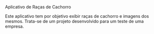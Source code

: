 Aplicativo de Raças de Cachorro

Este aplicativo tem por objetivo exibir raças de cachorro e imagens dos mesmos. Trata-se de um projeto desenvolvido para um teste de uma empresa.
